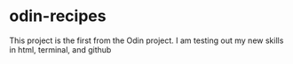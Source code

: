 # odin-recipes

This project is the first from the Odin project. I am testing out my new skills
in html, terminal, and github